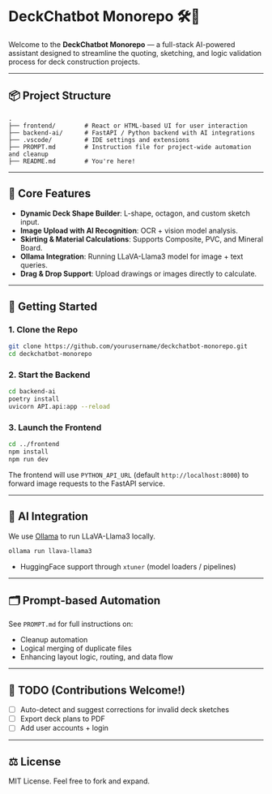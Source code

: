 # DeckChatbot Monorepo 🛠️🤖

Welcome to the **DeckChatbot Monorepo** — a full-stack AI-powered assistant designed to streamline the quoting, sketching, and logic validation process for deck construction projects.

---

## 📦 Project Structure

```
.
├── frontend/        # React or HTML-based UI for user interaction
├── backend-ai/      # FastAPI / Python backend with AI integrations
├── .vscode/         # IDE settings and extensions
├── PROMPT.md        # Instruction file for project-wide automation and cleanup
├── README.md        # You're here!
```

---

## 🎯 Core Features

- **Dynamic Deck Shape Builder**: L-shape, octagon, and custom sketch input.
- **Image Upload with AI Recognition**: OCR + vision model analysis.
- **Skirting & Material Calculations**: Supports Composite, PVC, and Mineral Board.
- **Ollama Integration**: Running LLaVA-Llama3 model for image + text queries.
- **Drag & Drop Support**: Upload drawings or images directly to calculate.

---

## 🚀 Getting Started

### 1. Clone the Repo

```bash
git clone https://github.com/yourusername/deckchatbot-monorepo.git
cd deckchatbot-monorepo
```

### 2. Start the Backend

```bash
cd backend-ai
poetry install
uvicorn API.api:app --reload
```

### 3. Launch the Frontend

```bash
cd ../frontend
npm install
npm run dev
```

The frontend will use `PYTHON_API_URL` (default `http://localhost:8000`) to
forward image requests to the FastAPI service.

---

## 🧠 AI Integration

We use [Ollama](https://ollama.com/library/llava-llama3) to run LLaVA-Llama3 locally.

```bash
ollama run llava-llama3
```

- HuggingFace support through `xtuner` (model loaders / pipelines)

---

## 🗂 Prompt-based Automation

See `PROMPT.md` for full instructions on:

- Cleanup automation
- Logical merging of duplicate files
- Enhancing layout logic, routing, and data flow

---

## 📌 TODO (Contributions Welcome!)

- [ ] Auto-detect and suggest corrections for invalid deck sketches
- [ ] Export deck plans to PDF
- [ ] Add user accounts + login

---

## ⚖️ License

MIT License. Feel free to fork and expand.
